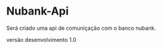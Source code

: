 # Nubank-Api


Será criado uma api de comuniçação com o banco nubank.

versão desenvolvimento 1.0
 
